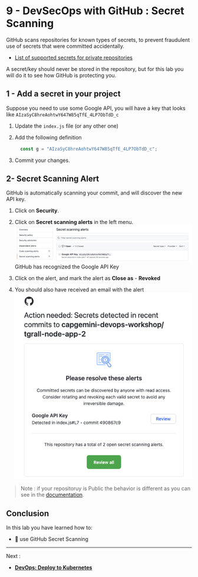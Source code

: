 # 9 - DevSecOps with GitHub : Secret Scanning

GitHub scans repositories for known types of secrets, to prevent fraudulent use of secrets that were committed accidentally.

- [List of supported secrets for private repositories](https://docs.github.com/en/enterprise-cloud@latest/code-security/secret-scanning/secret-scanning-partners#list-of-supported-secrets-for-private-repositories)


A secret/key should never be stored in the repository, but for this lab you will do it to see how GitHub is protecting you.


## 1 - Add a secret in your project

Suppose you need to use some Google API, you will have a key that looks like `AIzaSyC8hreAohtwY647W85qTfE_4LP7ObTdD_c`


1. Update the `index.js` file (or any other one)

2. Add the following definition
    ```js
      const g = "AIzaSyC8hreAohtwY647W85qTfE_4LP7ObTdD_c";
    ```


3. Commit your changes.

## 2- Secret Scanning Alert

GitHub is automatically scanning your commit, and will discover the new API key.

1. Click on **Security**.

2. Click on **Secret scanning alerts** in the left menu.
![](../images/img-043.png)
GitHub has recognized the Google API Key

3. Click on the alert, and mark the alert as **Close as** - **Revoked**



4. You should also have received an email with the alert
![](../images/img-042.png)



> Note : if your repositoruy is Public the behavior is different as you can see in the [documentation](https://docs.github.com/en/enterprise-cloud@latest/code-security/secret-scanning/about-secret-scanning#about-secret-scanning-for-public-repositories).


## Conclusion

In this lab you have learned how to:

- 👏 use GitHub Secret Scanning 

---

Next : 
  - **[DevOps: Deploy to Kubernetes](010-devops-deploy-to-kubernetes.md)**
